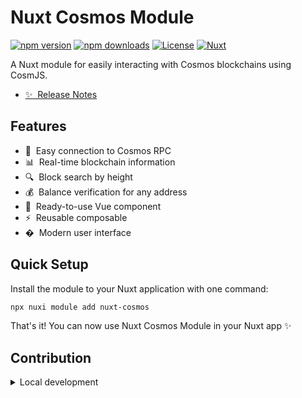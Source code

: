 <!--
Get your module up and running quickly.

Find and replace all on all files (CMD+SHIFT+F):
- Name: My Module
- Package name: my-module
- Description: My new Nuxt module
-->

# Nuxt Cosmos Module

[![npm version][npm-version-src]][npm-version-href]
[![npm downloads][npm-downloads-src]][npm-downloads-href]
[![License][license-src]][license-href]
[![Nuxt][nuxt-src]][nuxt-href]

A Nuxt module for easily interacting with Cosmos blockchains using CosmJS.

- [✨ &nbsp;Release Notes](/CHANGELOG.md)
<!-- - [🏀 Online playground](https://stackblitz.com/github/your-org/nuxt-cosmos?file=playground%2Fapp.vue) -->
<!-- - [📖 &nbsp;Documentation](https://example.com) -->

## Features

- 🔌 &nbsp;Easy connection to Cosmos RPC
- 📊 &nbsp;Real-time blockchain information
- 🔍 &nbsp;Block search by height
- 💰 &nbsp;Balance verification for any address
- 🧩 &nbsp;Ready-to-use Vue component
- ⚡ &nbsp;Reusable composable
- � &nbsp;Modern user interface

## Quick Setup

Install the module to your Nuxt application with one command:

```bash
npx nuxi module add nuxt-cosmos
```

That's it! You can now use Nuxt Cosmos Module in your Nuxt app ✨


## Contribution

<details>
  <summary>Local development</summary>
  
  ```bash
  # Install dependencies
  npm install
  
  # Generate type stubs
  npm run dev:prepare
  
  # Develop with the playground
  npm run dev
  
  # Build the playground
  npm run dev:build
  
  # Run ESLint
  npm run lint
  
  # Run Vitest
  npm run test
  npm run test:watch
  
  # Release new version
  npm run release
  ```

</details>


<!-- Badges -->
[npm-version-src]: https://img.shields.io/npm/v/nuxt-cosmos/latest.svg?style=flat&colorA=020420&colorB=00DC82
[npm-version-href]: https://www.npmjs.com/package/@cosmdev/nuxt-cosmos

[npm-downloads-src]: https://img.shields.io/npm/dm/nuxt-cosmos.svg?style=flat&colorA=020420&colorB=00DC82
[npm-downloads-href]: https://npm.chart.dev/@cosmdev/nuxt-cosmos

[license-src]: https://img.shields.io/npm/l/nuxt-cosmos.svg?style=flat&colorA=020420&colorB=00DC82
[license-href]: https://www.npmjs.com/package/@cosmdev/nuxt-cosmos

[nuxt-src]: https://img.shields.io/badge/Nuxt-020420?logo=nuxt.js
[nuxt-href]: https://nuxt.com

